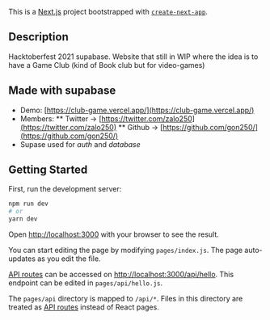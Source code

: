 This is a [Next.js](https://nextjs.org/) project bootstrapped with [`create-next-app`](https://github.com/vercel/next.js/tree/canary/packages/create-next-app).

## Description 
Hacktoberfest 2021 supabase.
Website that still in WIP where the idea is to have a Game Club (kind of Book club but for video-games)

## Made with supabase
* Demo: [https://club-game.vercel.app/](https://club-game.vercel.app/)
* Members: 
** Twitter -> [https://twitter.com/zalo250](https://twitter.com/zalo250)
** Github  -> [https://github.com/gon250/](https://github.com/gon250/)
* Supase used for *auth* and *database*


## Getting Started

First, run the development server:

```bash
npm run dev
# or
yarn dev
```

Open [http://localhost:3000](http://localhost:3000) with your browser to see the result.

You can start editing the page by modifying `pages/index.js`. The page auto-updates as you edit the file.

[API routes](https://nextjs.org/docs/api-routes/introduction) can be accessed on [http://localhost:3000/api/hello](http://localhost:3000/api/hello). This endpoint can be edited in `pages/api/hello.js`.

The `pages/api` directory is mapped to `/api/*`. Files in this directory are treated as [API routes](https://nextjs.org/docs/api-routes/introduction) instead of React pages.
